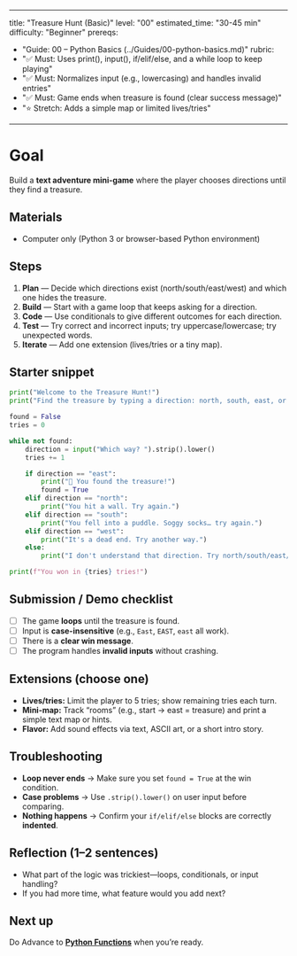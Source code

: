 
---
title: "Treasure Hunt (Basic)"
level: "00"
estimated_time: "30-45 min"
difficulty: "Beginner"
prereqs:
  - "Guide: 00 – Python Basics (../Guides/00-python-basics.md)"
rubric:
  - "✅ Must: Uses print(), input(), if/elif/else, and a while loop to keep playing"
  - "✅ Must: Normalizes input (e.g., lowercasing) and handles invalid entries"
  - "✅ Must: Game ends when treasure is found (clear success message)"
  - "⭐ Stretch: Adds a simple map or limited lives/tries"
---

# Goal
Build a **text adventure mini-game** where the player chooses directions until they find a treasure.

## Materials
- Computer only (Python 3 or browser-based Python environment)

## Steps
1) **Plan** — Decide which directions exist (north/south/east/west) and which one hides the treasure.
2) **Build** — Start with a game loop that keeps asking for a direction.
3) **Code** — Use conditionals to give different outcomes for each direction.
4) **Test** — Try correct and incorrect inputs; try uppercase/lowercase; try unexpected words.
5) **Iterate** — Add one extension (lives/tries or a tiny map).

## Starter snippet
```python
print("Welcome to the Treasure Hunt!")
print("Find the treasure by typing a direction: north, south, east, or west.")

found = False
tries = 0

while not found:
    direction = input("Which way? ").strip().lower()
    tries += 1

    if direction == "east":
        print("🎉 You found the treasure!")
        found = True
    elif direction == "north":
        print("You hit a wall. Try again.")
    elif direction == "south":
        print("You fell into a puddle. Soggy socks… try again.")
    elif direction == "west":
        print("It's a dead end. Try another way.")
    else:
        print("I don't understand that direction. Try north/south/east/west.")

print(f"You won in {tries} tries!")
```

## Submission / Demo checklist
- [ ] The game **loops** until the treasure is found.
- [ ] Input is **case-insensitive** (e.g., `East`, `EAST`, `east` all work).
- [ ] There is a **clear win message**.
- [ ] The program handles **invalid inputs** without crashing.

## Extensions (choose one)
- **Lives/tries:** Limit the player to 5 tries; show remaining tries each turn.
- **Mini-map:** Track “rooms” (e.g., start → east = treasure) and print a simple text map or hints.
- **Flavor:** Add sound effects via text, ASCII art, or a short intro story.

## Troubleshooting
- **Loop never ends** → Make sure you set `found = True` at the win condition.
- **Case problems** → Use `.strip().lower()` on user input before comparing.
- **Nothing happens** → Confirm your `if/elif/else` blocks are correctly **indented**.

## Reflection (1–2 sentences)
- What part of the logic was trickiest—loops, conditionals, or input handling?
- If you had more time, what feature would you add next?

## Next up
Do 
Advance to **[Python Functions](../Guides/01-python-functions.md)** when you’re ready.
